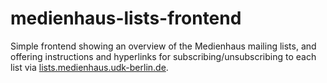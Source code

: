 # medienhaus-lists-frontend

Simple frontend showing an overview of the Medienhaus mailing lists, and offering instructions and hyperlinks for subscribing/unsubscribing to each list via [lists.medienhaus.udk-berlin.de](https://lists.medienhaus.udk-berlin.de/).
